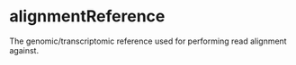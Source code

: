 # alignmentReference
The genomic/transcriptomic reference used for performing read alignment against.

